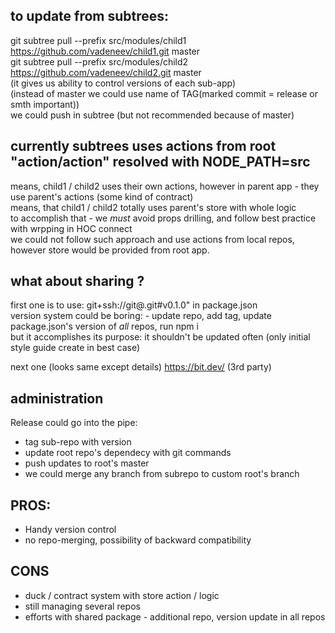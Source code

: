 
## to update from subtrees:
git subtree pull --prefix src/modules/child1 https://github.com/vadeneev/child1.git master  
git subtree pull --prefix src/modules/child2 https://github.com/vadeneev/child2.git master  
(it gives us ability to control versions of each sub-app)  
(instead of master we could use name of TAG(marked commit = release or smth important))  
we could push in subtree (but not recommended because of master)  

## currently subtrees uses actions from root "action/action" resolved with NODE_PATH=src  
means, child1 / child2 uses their own actions, however in parent app - they use parent's actions (some kind of contract)  
means, that child1 / child2 totally uses parent's store with whole logic  
to accomplish that - we *must* avoid props drilling, and follow best practice with wrpping in HOC connect  
we could not follow such approach and use actions from local repos, however store would be provided from root app.

## what about sharing ?

first one is to use:
 git+ssh://git@<url-repository>.git#v0.1.0" in package.json  
 version system could be boring: - update repo, add tag, update package.json's version of *all* repos, run npm i  
 but it accomplishes its purpose: it shouldn't be updated often (only initial style guide create in best case)  
   
 next one (looks same except details) https://bit.dev/ (3rd party)  
 
## administration
Release could go into the pipe:  
* tag sub-repo with version  
* update root repo's dependecy with git commands  
* push updates to root's master  
* we could merge any branch from subrepo to custom root's branch  
 
 ## PROS:
 * Handy version control
 * no repo-merging, possibility of backward compatibility
 
 ## CONS
 * duck / contract system with store action / logic
 * still managing several repos  
 * efforts with shared package - additional repo, version update in all repos  
 
